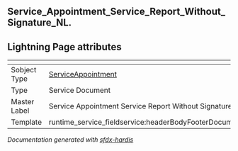 ## Service_Appointment_Service_Report_Without_Signature_NL.

## Lightning Page attributes

|<!-- -->|<!-- -->|
|:---|:---|
|Sobject Type|[ServiceAppointment](../objects/ServiceAppointment.md)|
|Type| Service Document|
|Master Label|Service Appointment Service Report Without Signature NL|
|Template|runtime_service_fieldservice:headerBodyFooterDocumentTemplate|




<!-- Page description -->


_Documentation generated with [sfdx-hardis](https://sfdx-hardis.cloudity.com)_
